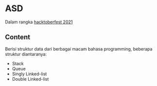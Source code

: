 # ASD
Dalam rangka [hacktoberfest 2021](https://hacktoberfest.digitalocean.com/)

## Content
Berisi struktur data dari berbagai macam bahasa programming, beberapa struktur diantaranya:
- Stack
- Queue
- Singly Linked-list
- Double Linked-list

